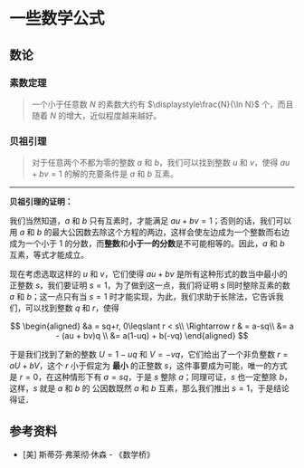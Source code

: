 # 一些数学公式


[annotation]: <id> (b73e3a04-13dd-43ce-98c1-e6ea4de7c9ee)
[annotation]: <status> (public)
[annotation]: <create_time> (2020-06-18 13:55:30)
[annotation]: <category> (数学理论)
[annotation]: <tags> (数论|微积分)
[annotation]: <comments> (false)
[annotation]: <url> (http://blog.ccyg.studio/article/b73e3a04-13dd-43ce-98c1-e6ea4de7c9ee)

<input class='mathjax align' value='left' type='hidden'/>

## 数论

### 素数定理

> 一个小于任意数 $N$ 的素数大约有 $\displaystyle\frac{N}{\ln N}$ 个，而且随着 $N$ 的增大，近似程度越来越好。

### 贝祖引理

> 对于任意两个不都为零的整数 $a$ 和 $b$，我们可以找到整数 $u$ 和 $v$，使得 $au + bv = 1$ 的解的充要条件是 $a$ 和 $b$ 互素。

---

**贝祖引理的证明：**

我们当然知道，$a$ 和 $b$ 只有互素时，才能满足 $au+bv=1$；否则的话，我们可以用 $a$ 和 $b$ 的最大公因数去除这个方程的两边，这样会使左边成为一个整数而右边成为一个小于 $1$ 的分数，而**整数**和**小于一的分数**是不可能相等的。因此，$a$ 和 $b$ 互素，等式才能成立。

现在考虑选取这样的 $u$ 和 $v$，它们使得 $au+bv$ 是所有这种形式的数当中最小的正整数 $s$，我们要证明 $s=1$，为了做到这一点，我们将证明 $s$ 同时整除互素的数 $a$ 和 $b$；这一点只有当 $s=1$ 时才能实现，为此，我们求助于长除法，它告诉我们，可以找到整数 $q$ 和 $r$，使得

$$
\begin{aligned}
&a = sq+r, 0\leqslant r < s\\
\Rightarrow r & = a-sq\\
&= a - (au + bv)q \\
&= a(1-uq) + b(-vq)
\end{aligned}
$$

于是我们找到了新的整数 $U=1-uq$ 和 $V=-vq$，它们给出了一个非负整数 $r= aU+bV$，这个 $r$ 小于假定为 **最小** 的正整数 $s$，这件事要成为可能，唯一的方式是 $r = 0$，在这种情形下有 $a=sq$，于是 $s$ 整除 $a$；同理可证，$s$ 也一定整除 $b$，这样，$s$ 就是 $a$ 和 $b$ 的
公因数既然 $a$ 和 $b$ 互素，那么我们推出 $s=1$，于是结论得证．

## 参考资料

- [美] 斯蒂芬·弗莱彻·休森 - 《数学桥》
